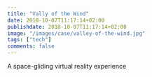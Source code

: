 ```yaml
---
title: "Vally of the Wind"
date: 2018-10-07T11:17:14+02:00
publishdate: 2018-10-07T11:17:14+02:00
image: "/images/case/valley-of-the-wind.jpg"
tags: ["tech"]
comments: false
---
```


A space-gliding virtual reality experience

